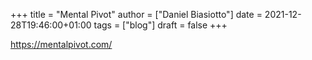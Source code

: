 +++
title = "Mental Pivot"
author = ["Daniel Biasiotto"]
date = 2021-12-28T19:46:00+01:00
tags = ["blog"]
draft = false
+++

<https://mentalpivot.com/>